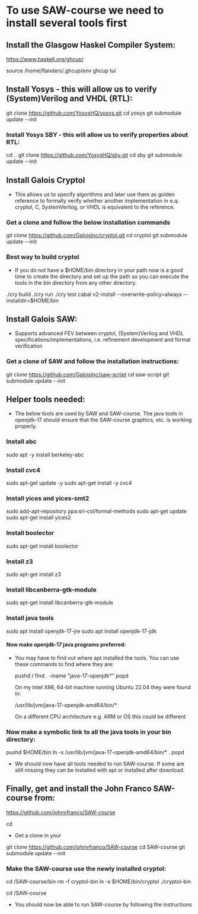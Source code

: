 # To use SAW-course we need to install several tools first

## Install the Glasgow Haskel Compiler System:

https://www.haskell.org/ghcup/

source /home/flanders/.ghcup/env
ghcup tui

## Install Yosys - this will allow us to verify (System)Verilog and VHDL (RTL):

git clone https://github.com/YosysHQ/yosys.git
cd yosys
git submodule update --init

### Install Yosys SBY - this will allow us to verify properties about RTL:
cd ..
git clone https://github.com/YosysHQ/sby.git
cd sby
git submodule update --init

## Install Galois Cryptol

- This allows us to specify algorithms and later use them as golden
  reference to formally verify whether another implementation in
  e.q. cryptol, C, SystemVerilog, or VHDL is equivalent to the
  reference.

### Get a clone and follow the below installation commands

git clone https://github.com/GaloisInc/cryptol.git
cd cryptol
git submodule update --init

### Best way to build cryptol

- If you do not have a $HOME/bin directory in your path now is a good
  time to create the directory and set up the path so you can execute
  the tools in the bin directory from any other directory.

./cry build
./cry run
./cry test
cabal v2-install --overwrite-policy=always --installdir=$HOME/bin

##  Install Galois SAW:

- Supports advanced FEV between cryptol, (System)Verilog and VHDL
  specifications/implementations, i.e. refinement development and
  formal verification

### Get a clone of SAW and follow the installation instructions:

git clone https://github.com/GaloisInc/saw-script
cd saw-script
git submodule update --init

## Helper tools needed:

- The below tools are used by SAW and SAW-course. The java tools in
  openjdk-17 should ensure that the SAW-course graphics, etc. is
  working properly.

### Install abc

sudo apt -y install berkeley-abc

### Install cvc4

sudo apt-get update -y
sudo apt-get install -y cvc4

### Install yices and yices-smt2

sudo add-apt-repository ppa:sri-csl/formal-methods
sudo apt-get update
sudo apt-get install yices2

### Install boolector

sudo apt-get install boolector

### Install z3

sudo apt-get install z3

### Install libcanberra-gtk-module

sudo apt-get install libcanberra-gtk-module

### Install java tools

sudo apt install openjdk-17-jre
sudo apt install openjdk-17-jdk

#### Now make openjdk-17 java programs preferred:

- You may have to find out where apt installed the tools. You can use
  these commands to find where they are:

    pushd /
    find . -iname "java-17-openjdk*"
    popd
    
  On my Intel X86, 64-bit machine running Ubuntu 22.04 they were found
  in:
  
     /usr/lib/jvm/java-17-openjdk-amd64/bin/*

  On a different CPU architecture e.g. ARM or OS this could be different

### Now make a symbolic link to all the java tools in your bin directory:
  
pushd $HOME/bin
ln -s /usr/lib/jvm/java-17-openjdk-amd64/bin/* .
popd

- We should now have all tools needed to run SAW-course. If some are
  still missing they can be installed with apt or installed after
  download.

## Finally, get and install the John Franco SAW-course from:

https://github.com/johnvfranco/SAW-course

cd <work-dir>

- Get a clone in your <work-dir>

git clone https://github.com/johnvfranco/SAW-course
cd SAW-course
git submodule update --init

### Make the SAW-course use the newly installed cryptol:

cd <work-dir>/SAW-course/bin
rm -f cryptol-bin
ln -s $HOME/bin/cryptol ./cryptol-bin

cd <work-dir>/SAW-course

- You should now be able to run SAW-course by following the instructions
